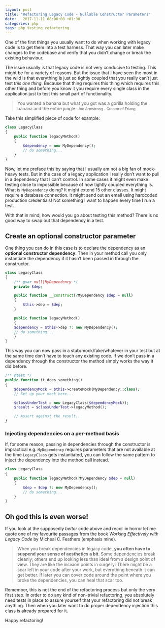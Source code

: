 ```yaml
---
layout: post
title: "Refactoring Legacy Code - Nullable Constructor Parameters"
date:   2017-11-11 08:00:00 +01:00
categories: php
tags: php testing refactoring
---
```

One of the first things you usually want to do when working with legacy code is to get them into a test harness. That way you can later make changes to the codebase and verify that you didn’t change or break the existing behaviour. 

The issue usually is that legacy code is not very conducive to testing. This might be for a variety of reasons. But the issue that I have seen the most in the wild is that everything is just so tightly coupled that you really can’t just test _this one thing_. Because that thing requires this thing which requires this other thing and before you know it you require every single class in the application just to test this small part of functionality. 

> You wanted a banana but what you got was a gorilla holding the banana and the entire jungle.
<small>Joe Armstrong - Creator of Erlang</small>

Take this simplified piece of code for example:

```php
class LegacyClass
{
    public function legacyMethod()
    {
        $dependency = new MyDependency();
        // do something...
    }
}
```

Now, let me preface this by saying that I usually am not a big fan of mock-heavy tests. But in the case of a legacy application I really don’t want to pull in a dependency that I can’t control. In some cases it might even make testing close to impossible because of how tightly coupled everything is. What is `MyDependency` doing? It might extend 15 other classes. It might require a database connection. It might send out an email using hardcoded production credentials! Not something I want to happen every time I run a test.

With that in mind, how would you go about testing this method? There is no good way to swap out that dependency in a test. 

## Create an optional constructor parameter
One thing you can do in this case is to declare the dependency as an **optional constructor dependency**. Then in your method call you only instantiate the dependency if it hasn’t been passed in through the constructor.

```php
class LegacyClass
{
	/** @var null|MyDependency */
	private $dep;

	public function __construct(?MyDependency $dep = null)
    {
        $this->dep = $dep;   
	}

    public function legacyMethod()
	{
    $dependency = $this->dep ?: new MyDependency();
    // do something...
    }
}
```

This way you can now pass in a stub/mock/fake/whatever in your test but at the same time don’t have to touch any existing code. If we don’t pass in a dependency through the constructor the method simply works the way it did before.

```php
/** @test */
public function it_does_something()
{
    $dependencyMock = $this->createMock(MyDependency::class);
    // Set up your mock here...

    $classUnderTest = new LegacyClass($dependencyMock));
    $result = $classUnderTest->legacyMethod();

    // Assert against the result...
}
```

### Injecting dependencies on a per-method basis
If, for some reason, passing in dependencies through the constructor is impractical e.g. `MyDependency` requires parameters that are not available at the time `LegacyClass` gets instantiated, you can follow the same pattern to inject the dependency into the method call instead.

```php
class LegacyClass
{
    public function legacyMethod(?MyDependency $dep = null)
    {
        $dep = $dep ?: new MyDependency();
        // do something...
    }
}
```

## Oh god this is even worse!
If you look at the supposedly *better* code above and recoil in horror let me quote one of my favourite passages from the book _Working Effectively with Legacy Code_ by Micheal C. Feathers (emphasis mine).

> When you break dependencies in legacy code, **you often have to suspend your sense of aesthetics a bit**. Some dependencies break cleanly; others end up looking less than ideal from a design point of view. They are like the incision points in surgery: There might be a scar left in your code after your work, but everything beneath it can get better. If later you can cover code around the point where you broke the dependencies, you can heal that scar too.

Remember, this is not the end of the refactoring process but only the very first step. In order to do any kind of non-trivial refactoring, you absolutely need tests in place to assure yourself that your refactoring did not break anything. Then when you later want to do proper dependency injection this class is already prepared for it.

Happy refactoring!